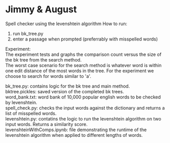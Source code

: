 # Jimmy & August

Spell checker using the levenshtein algorithm
How to run:
1. run bk_tree.py
2. enter a passage when prompted (preferrably with misspelled words)

Experiment:         
The experiment tests and graphs the comparison count versus the size of the bk tree from the search method.     
The worst case scenario for the search method is whatever word is within one edit distance of the most words in the tree.
For the experiment we choose to search for words similar to 'a'.    
         
bk_tree.py: contains logic for the bk tree and main method.     
bktree.pickles: saved version of the completed bk trees.    
word_bank.txt: word bank of 10,000 popular english words to be checked by levenshtein.     
spell_check.py: checks the input words against the dictionary and returns a list of misspelled words.     
levenshtein.py: contatins the logic to run the levenshtein algorithm on two input words. Returns a similarity score.     
levenshteinWithComps.ipynb: file demonstrating the runtime of the levenshtein algorithm when applied to different lengths of words.    


